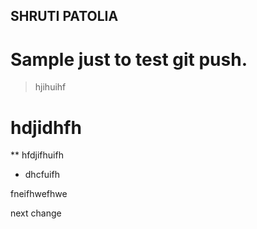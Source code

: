 ## SHRUTI PATOLIA

# Sample just to test git push.

> hjihuihf
  # hdjidhfh


** hfdjifhuifh
- dhcfuifh

fneifhwefhwe

next change
